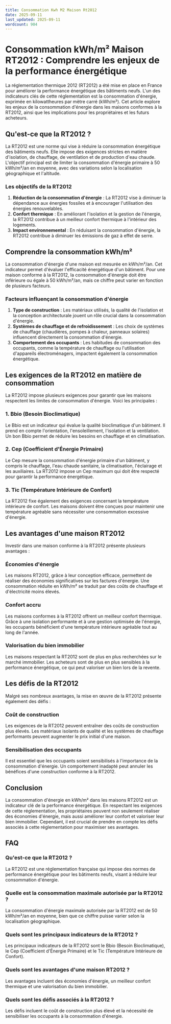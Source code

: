 ```yaml
---
title: Consommation Kwh M2 Maison Rt2012
date: 2025-09-11
last_updated: 2025-09-11
wordcount: 904
---
```


# Consommation kWh/m² Maison RT2012 : Comprendre les enjeux de la performance énergétique

La réglementation thermique 2012 (RT2012) a été mise en place en France pour améliorer la performance énergétique des bâtiments neufs. L'un des indicateurs clés de cette réglementation est la consommation d'énergie, exprimée en kilowattheures par mètre carré (kWh/m²). Cet article explore les enjeux de la consommation d'énergie dans les maisons conformes à la RT2012, ainsi que les implications pour les propriétaires et les futurs acheteurs.

## Qu'est-ce que la RT2012 ?

La RT2012 est une norme qui vise à réduire la consommation énergétique des bâtiments neufs. Elle impose des exigences strictes en matière d'isolation, de chauffage, de ventilation et de production d'eau chaude. L'objectif principal est de limiter la consommation d'énergie primaire à 50 kWh/m²/an en moyenne, avec des variations selon la localisation géographique et l'altitude.

### Les objectifs de la RT2012

1. **Réduction de la consommation d'énergie** : La RT2012 vise à diminuer la dépendance aux énergies fossiles et à encourager l'utilisation des énergies renouvelables.
2. **Confort thermique** : En améliorant l'isolation et la gestion de l'énergie, la RT2012 contribue à un meilleur confort thermique à l'intérieur des logements.
3. **Impact environnemental** : En réduisant la consommation d'énergie, la RT2012 contribue à diminuer les émissions de gaz à effet de serre.

## Comprendre la consommation kWh/m²

La consommation d'énergie d'une maison est mesurée en kWh/m²/an. Cet indicateur permet d'évaluer l'efficacité énergétique d'un bâtiment. Pour une maison conforme à la RT2012, la consommation d'énergie doit être inférieure ou égale à 50 kWh/m²/an, mais ce chiffre peut varier en fonction de plusieurs facteurs.

### Facteurs influençant la consommation d'énergie

1. **Type de construction** : Les matériaux utilisés, la qualité de l'isolation et la conception architecturale jouent un rôle crucial dans la consommation d'énergie.
2. **Systèmes de chauffage et de refroidissement** : Les choix de systèmes de chauffage (chaudières, pompes à chaleur, panneaux solaires) influencent directement la consommation d'énergie.
3. **Comportement des occupants** : Les habitudes de consommation des occupants, comme la température de chauffage ou l'utilisation d'appareils électroménagers, impactent également la consommation énergétique.

## Les exigences de la RT2012 en matière de consommation

La RT2012 impose plusieurs exigences pour garantir que les maisons respectent les limites de consommation d'énergie. Voici les principales :

### 1. Bbio (Besoin Bioclimatique)

Le Bbio est un indicateur qui évalue la qualité bioclimatique d'un bâtiment. Il prend en compte l'orientation, l'ensoleillement, l'isolation et la ventilation. Un bon Bbio permet de réduire les besoins en chauffage et en climatisation.

### 2. Cep (Coefficient d'Énergie Primaire)

Le Cep mesure la consommation d'énergie primaire d'un bâtiment, y compris le chauffage, l'eau chaude sanitaire, la climatisation, l'éclairage et les auxiliaires. La RT2012 impose un Cep maximum qui doit être respecté pour garantir la performance énergétique.

### 3. Tic (Température Intérieure de Confort)

La RT2012 fixe également des exigences concernant la température intérieure de confort. Les maisons doivent être conçues pour maintenir une température agréable sans nécessiter une consommation excessive d'énergie.

## Les avantages d'une maison RT2012

Investir dans une maison conforme à la RT2012 présente plusieurs avantages :

### Économies d'énergie

Les maisons RT2012, grâce à leur conception efficace, permettent de réaliser des économies significatives sur les factures d'énergie. Une consommation réduite en kWh/m² se traduit par des coûts de chauffage et d'électricité moins élevés.

### Confort accru

Les maisons conformes à la RT2012 offrent un meilleur confort thermique. Grâce à une isolation performante et à une gestion optimisée de l'énergie, les occupants bénéficient d'une température intérieure agréable tout au long de l'année.

### Valorisation du bien immobilier

Les maisons respectant la RT2012 sont de plus en plus recherchées sur le marché immobilier. Les acheteurs sont de plus en plus sensibles à la performance énergétique, ce qui peut valoriser un bien lors de la revente.

## Les défis de la RT2012

Malgré ses nombreux avantages, la mise en œuvre de la RT2012 présente également des défis :

### Coût de construction

Les exigences de la RT2012 peuvent entraîner des coûts de construction plus élevés. Les matériaux isolants de qualité et les systèmes de chauffage performants peuvent augmenter le prix initial d'une maison.

### Sensibilisation des occupants

Il est essentiel que les occupants soient sensibilisés à l'importance de la consommation d'énergie. Un comportement inadapté peut annuler les bénéfices d'une construction conforme à la RT2012.

## Conclusion

La consommation d'énergie en kWh/m² dans les maisons RT2012 est un indicateur clé de la performance énergétique. En respectant les exigences de cette réglementation, les propriétaires peuvent non seulement réaliser des économies d'énergie, mais aussi améliorer leur confort et valoriser leur bien immobilier. Cependant, il est crucial de prendre en compte les défis associés à cette réglementation pour maximiser ses avantages.

## FAQ

### Qu'est-ce que la RT2012 ?

La RT2012 est une réglementation française qui impose des normes de performance énergétique pour les bâtiments neufs, visant à réduire leur consommation d'énergie.

### Quelle est la consommation maximale autorisée par la RT2012 ?

La consommation d'énergie maximale autorisée par la RT2012 est de 50 kWh/m²/an en moyenne, bien que ce chiffre puisse varier selon la localisation géographique.

### Quels sont les principaux indicateurs de la RT2012 ?

Les principaux indicateurs de la RT2012 sont le Bbio (Besoin Bioclimatique), le Cep (Coefficient d'Énergie Primaire) et le Tic (Température Intérieure de Confort).

### Quels sont les avantages d'une maison RT2012 ?

Les avantages incluent des économies d'énergie, un meilleur confort thermique et une valorisation du bien immobilier.

### Quels sont les défis associés à la RT2012 ?

Les défis incluent le coût de construction plus élevé et la nécessité de sensibiliser les occupants à la consommation d'énergie.
